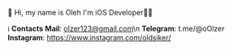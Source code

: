 👋 Hi, my name is Oleh
I'm iOS Developer👨‍💻

ℹ️ **Contacts**
**Mail**: olzer123@gmail.com\n
**Telegram**: t.me/@oOlzer
**Instagram**: https://www.instagram.com/oldsiker/
